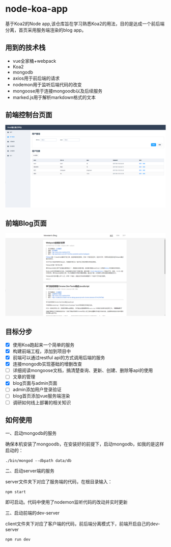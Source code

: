 # node-koa-app

基于Koa2的Node app,该仓库旨在学习熟悉Koa2的用法，目的是达成一个前后端分离，首页采用服务端渲染的blog app。

## 用到的技术栈

- vue全家桶+webpack
- Koa2
- mongodb
- axios用于前后端的请求
- nodemon用于监听后端代码的改变
- mongoose用于连接mongoodb以及后续服务
- marked.js用于解析markdown格式的文本

## 前端控制台页面

![](./client/static/demo.png)

## 前端Blog页面

![](./client/static/blog_index.png)

## 目标分步

- [x] 使用Koa跑起来一个简单的服务
- [x] 构建前端工程，添加到项目中
- [x] 前端可以通过restful api的方式调用后端的服务
- [x] 连接mongodb实现基础的增删改查
- [ ] 详细阅读mongoose文档，搞清楚查询、更新、创建、删除等api的使用
- [ ] 文章的管理
- [x] blog页面与admin页面
- [ ] admin添加用户登录验证
- [ ] blog首页添加vue服务端渲染
- [ ] 调研如何线上部署的相关知识

## 如何使用

一、启动mongodb的服务

确保本机安装了mongoodb，在安装好的前提下，启动mongodb，如我的是这样启动的：

```
./bin/mongod --dbpath data/db
```

二、启动server端的服务

server文件夹下对应了服务端的代码，在根目录输入：

```
npm start
```
即可启动。代码中使用了nodemon监听代码的改动并实时更新

三、启动前端的dev-server

client文件夹下对应了客户端的代码，前后端分离模式下，前端开启自己的dev-server

```
npm run dev
```
